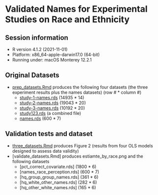 # Validated Names for Experimental Studies on Race and Ethnicity

## Session information 

* R version 4.1.2 (2021-11-01)
* Platform: x86_64-apple-darwin17.0 (64-bit)
* Running under: macOS Monterey 12.2.1

## Original Datasets

* [prep_datasets.Rmd](https://github.com/jaeyk/validated_names/blob/main/code/prep_datasets.Rmd) produces the following four datasets (the three experiment results plus the names datasets) (row # * column #)
  * [study-1-names.rds](https://github.com/jaeyk/validated_names/blob/main/data_outputs/study-1-names.csv) (14935 * 14) 
  * [study-2-names.rds](https://github.com/jaeyk/validated_names/blob/main/data_outputs/study-2-names.csv) (19043 * 20)
  * [study-3-names.rds](https://github.com/jaeyk/validated_names/blob/main/data_outputs/study-3-names.csv) (10192 * 20)
  * [study123.rds](https://github.com/jaeyk/validated_names/blob/main/data_outputs/study123.rda) (a combined file) 
  * [names.rds](https://github.com/jaeyk/validated_names/blob/main/data_outputs/names.csv) (600 * 7)

## Validation tests and dataset

* [three_datasets.Rmd](https://github.com/jaeyk/validated_names/blob/main/code/three_datasets.Rmd) produces Figure 2 (results from four OLS models designed to assess data validity)
* [validate_datasets.Rmd] produces estiamte_by_race.png and the following datasets
  * [pct_correct_covariate.rds] (1800 * 6)
  * [names_race_perception.rds] (600 * 7)
  * [hq_group_group_names.rds] (361 * 6)
  * [hq_white_other_names.rds] (282 * 6)
  * [hq_other_white_names.rds] (165 * 6)

